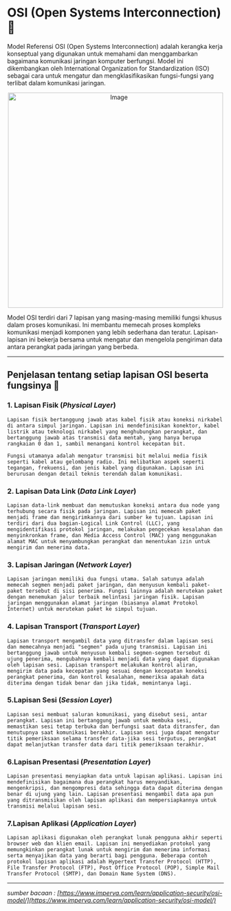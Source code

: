 # OSI (Open Systems Interconnection) 📶
Model Referensi OSI (Open Systems Interconnection) adalah kerangka kerja konseptual yang digunakan untuk memahami dan menggambarkan bagaimana komunikasi jaringan komputer berfungsi. Model ini dikembangkan oleh International Organization for Standardization (ISO) sebagai cara untuk mengatur dan mengklasifikasikan fungsi-fungsi yang terlibat dalam komunikasi jaringan.

 <p align = "center">
        <img src="resource/trackbarLine.png" alt="Image" width ="500" />
</p>

Model OSI terdiri dari 7 lapisan yang masing-masing memiliki fungsi khusus dalam proses komunikasi. Ini membantu memecah proses kompleks komunikasi menjadi komponen yang lebih sederhana dan teratur. Lapisan-lapisan ini bekerja bersama untuk mengatur dan mengelola pengiriman data antara perangkat pada jaringan yang berbeda.

---
## Penjelasan tentang setiap lapisan OSI beserta fungsinya 📖
### 1.  Lapisan Fisik (_Physical Layer_)
    Lapisan fisik bertanggung jawab atas kabel fisik atau koneksi nirkabel di antara simpul jaringan. Lapisan ini mendefinisikan konektor, kabel listrik atau teknologi nirkabel yang menghubungkan perangkat, dan bertanggung jawab atas transmisi data mentah, yang hanya berupa rangkaian 0 dan 1, sambil menangani kontrol kecepatan bit.

    Fungsi utamanya adalah mengatur transmisi bit melalui media fisik seperti kabel atau gelombang radio. Ini melibatkan aspek seperti tegangan, frekuensi, dan jenis kabel yang digunakan. Lapisan ini berurusan dengan detail teknis terendah dalam komunikasi.

### 2. Lapisan Data Link (_Data Link Layer_)
    Lapisan data-link membuat dan memutuskan koneksi antara dua node yang terhubung secara fisik pada jaringan. Lapisan ini memecah paket menjadi frame dan mengirimkannya dari sumber ke tujuan. Lapisan ini terdiri dari dua bagian-Logical Link Control (LLC), yang mengidentifikasi protokol jaringan, melakukan pengecekan kesalahan dan menyinkronkan frame, dan Media Access Control (MAC) yang menggunakan alamat MAC untuk menyambungkan perangkat dan menentukan izin untuk mengirim dan menerima data.

### 3. Lapisan Jaringan (_Network Layer_)
    Lapisan jaringan memiliki dua fungsi utama. Salah satunya adalah memecah segmen menjadi paket jaringan, dan menyusun kembali paket-paket tersebut di sisi penerima. Fungsi lainnya adalah merutekan paket dengan menemukan jalur terbaik melintasi jaringan fisik. Lapisan jaringan menggunakan alamat jaringan (biasanya alamat Protokol Internet) untuk merutekan paket ke simpul tujuan.

### 4. Lapisan Transport (_Transport Layer_)
    Lapisan transport mengambil data yang ditransfer dalam lapisan sesi dan memecahnya menjadi "segmen" pada ujung transmisi. Lapisan ini bertanggung jawab untuk menyusun kembali segmen-segmen tersebut di ujung penerima, mengubahnya kembali menjadi data yang dapat digunakan oleh lapisan sesi. Lapisan transport melakukan kontrol aliran, mengirim data pada kecepatan yang sesuai dengan kecepatan koneksi perangkat penerima, dan kontrol kesalahan, memeriksa apakah data diterima dengan tidak benar dan jika tidak, memintanya lagi.
    
### 5.Lapisan Sesi (_Session Layer_)
    Lapisan sesi membuat saluran komunikasi, yang disebut sesi, antar perangkat. Lapisan ini bertanggung jawab untuk membuka sesi, memastikan sesi tetap terbuka dan berfungsi saat data ditransfer, dan menutupnya saat komunikasi berakhir. Lapisan sesi juga dapat mengatur titik pemeriksaan selama transfer data-jika sesi terputus, perangkat dapat melanjutkan transfer data dari titik pemeriksaan terakhir.
### 6.Lapisan Presentasi (_Presentation Layer_)
    Lapisan presentasi menyiapkan data untuk lapisan aplikasi. Lapisan ini mendefinisikan bagaimana dua perangkat harus menyandikan, mengenkripsi, dan mengompresi data sehingga data dapat diterima dengan benar di ujung yang lain. Lapisan presentasi mengambil data apa pun yang ditransmisikan oleh lapisan aplikasi dan mempersiapkannya untuk transmisi melalui lapisan sesi.
### 7.Lapisan Aplikasi (_Application Layer_)
    Lapisan aplikasi digunakan oleh perangkat lunak pengguna akhir seperti browser web dan klien email. Lapisan ini menyediakan protokol yang memungkinkan perangkat lunak untuk mengirim dan menerima informasi serta menyajikan data yang berarti bagi pengguna. Beberapa contoh protokol lapisan aplikasi adalah Hypertext Transfer Protocol (HTTP), File Transfer Protocol (FTP), Post Office Protocol (POP), Simple Mail Transfer Protocol (SMTP), dan Domain Name System (DNS).

---

_sumber bacaan : [https://www.imperva.com/learn/application-security/osi-model/](https://www.imperva.com/learn/application-security/osi-model/)_
